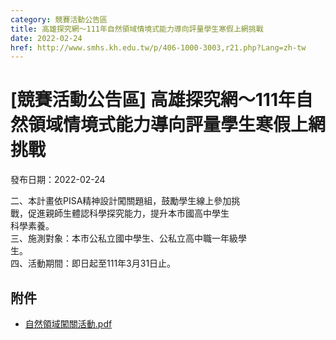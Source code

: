 ```yaml
---
category: 競賽活動公告區
title: 高雄探究網～111年自然領域情境式能力導向評量學生寒假上網挑戰
date: 2022-02-24
href: http://www.smhs.kh.edu.tw/p/406-1000-3003,r21.php?Lang=zh-tw
---
```


# [競賽活動公告區] 高雄探究網～111年自然領域情境式能力導向評量學生寒假上網挑戰

發布日期：2022-02-24

二、本計畫依PISA精神設計闖關題組，鼓勵學生線上參加挑  
戰，促進親師生體認科學探究能力，提升本市國高中學生  
科學素養。  
三、施測對象：本市公私立國中學生、公私立高中職一年級學  
生。  
四、活動期間：即日起至111年3月31日止。

## 附件

- [自然領域闖關活動.pdf](https://www.smhs.kh.edu.tw/var/file/0/1000/attach/93/pta_2752_5147706_89850.pdf)
